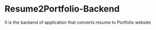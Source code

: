 # Resume2Portfolio-Backend
It is the backend of application that converts resume to Portfolio website
